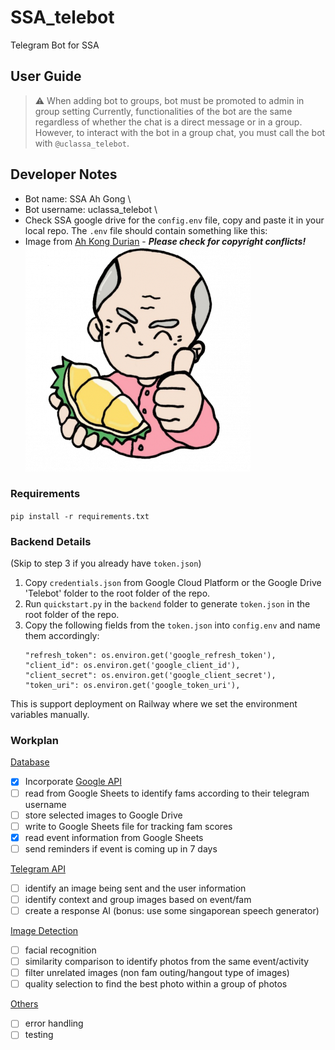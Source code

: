 # SSA_telebot
Telegram Bot for SSA

## User Guide
> ⚠️ When adding bot to groups, bot must be promoted to admin in group setting
Currently, functionalities of the bot are the same regardless of whether the chat is a direct message or in a group. However, to interact with the bot in a group chat, you must call the bot with `@uclassa_telebot`.

## Developer Notes

- Bot name: SSA Ah Gong \
- Bot username: uclassa_telebot \
- Check SSA google drive for the `config.env` file, copy and paste it in your local repo. The `.env` file should contain something like this:
- Image from [Ah Kong Durian](https://www.ahkongdurian.com/) - **_Please check for copyright conflicts!_**
  <img src="./img/ahgong.png">

### Requirements
```pip install -r requirements.txt```

### Backend Details

(Skip to step 3 if you already have `token.json`)
1. Copy `credentials.json` from Google Cloud Platform or the Google Drive 'Telebot' folder to the root folder of the repo. 
2. Run `quickstart.py` in the `backend` folder to generate `token.json` in the root folder of the repo.
3. Copy the following fields from the `token.json` into `config.env` and name them accordingly:
    ```
    "refresh_token": os.environ.get('google_refresh_token'),
    "client_id": os.environ.get('google_client_id'),
    "client_secret": os.environ.get('google_client_secret'),
    "token_uri": os.environ.get('google_token_uri'),
    ```
This is support deployment on Railway where we set the environment variables manually.

### Workplan

<u> Database </u>
- [x] Incorporate [Google API](https://developers.google.com/sheets/api/quickstart/python)
- [ ] read from Google Sheets to identify fams according to their telegram username
- [ ] store selected images to Google Drive
- [ ] write to Google Sheets file for tracking fam scores
- [x] read event information from Google Sheets
- [ ] send reminders if event is coming up in 7 days

<u> Telegram API </u>
- [ ] identify an image being sent and the user information
- [ ] identify context and group images based on event/fam
- [ ] create a response AI (bonus: use some singaporean speech generator)

<u> Image Detection </u>
- [ ] facial recognition
- [ ] similarity comparison to identify photos from the same event/activity
- [ ] filter unrelated images (non fam outing/hangout type of images)
- [ ] quality selection to find the best photo within a group of photos

<u> Others </u>
- [ ] error handling
- [ ] testing
